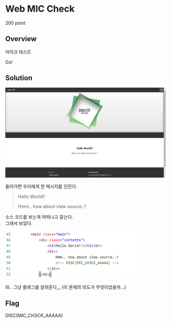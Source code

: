 # Web MIC Check
200 point

## Overview
마이크 테스트

Go!

## Solution
![Image](https://github.com/moreal/WriteUp/blob/master/CTF/DISC/Probs/Web/Web%20MIC%20Check/Image/FirstPage.png)  

들어가면 우리에게 한 메시지를 던진다.  

> Hello World!!
>
> Hmm.. how about view source..?

소스 코드를 보는게 어떠나고 묻는다.  
그래서 보았다.  

![Image](https://github.com/moreal/WriteUp/blob/master/CTF/DISC/Probs/Web/Web%20MIC%20Check/Image/HelloWorld.PNG)  

와.. 그냥 플래그를 알려준다,,,
(이 문제의 의도가 무엇이었을까...)

## Flag
DISC{MIC_CH3CK_AAAAA}
